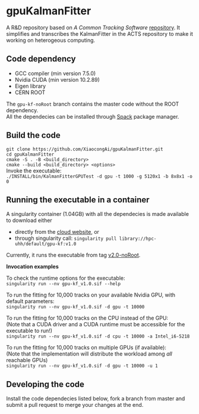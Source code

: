 # gpuKalmanFitter

A R&D repository based on *A Common Tracking Software* [repository](https://github.com/acts-project/acts). 
It simplifies and transcribes the KalmanFitter in the ACTS repository to make it working on heterogeous computing.

Code dependency
---------------
* GCC compiler (min version 7.5.0)
* Nvidia CUDA (min version 10.2.89)
* Eigen library 
* CERN ROOT

The `gpu-kf-noRoot` branch contains the master code without the ROOT dependency.  
All the dependecies can be installed through [Spack](https://spack.readthedocs.io/en/latest/) package manager.

Build the code
--------------
`git clone https://github.com/XiaocongAi/gpuKalmanFitter.git`  
`cd gpuKalmanFitter`   
`cmake -S . -B <build_directory>`  
`cmake --build <build_directory> <options>`  
Invoke the executable:  
`./INSTALL/bin/KalmanFitterGPUTest -d gpu -t 1000 -g 5120x1 -b 8x8x1 -o 0`  

Running the executable in a container
-------------------------------------
A singularity container (1.04GB) with all the dependecies is made available to download either
* directly from the [cloud website](https://cloud.sylabs.io/library/hpc-uhh/default/gpu-kf), or 
* through singularity call: `singularity pull library://hpc-uhh/default/gpu-kf:v1.0`  

Currently, it runs the executable from tag [v2.0-noRoot](https://github.com/XiaocongAi/gpuKalmanFitter/tags). 

**Invocation examples**

To check the runtime options for the executable:  
`singularity run --nv gpu-kf_v1.0.sif --help`

To run the fitting for 10,000 tracks on your available Nvidia GPU, with default parameters:  
`singularity run --nv gpu-kf_v1.0.sif -d gpu -t 10000`
    
To run the fitting for 10,000 tracks on the CPU instead of the GPU:  
(Note that a CUDA driver and a CUDA runtime must be accessible for the executable to run!)  
`singularity run --nv gpu-kf_v1.0.sif -d cpu -t 10000 -a Intel_i6-5218`
    
To run the fitting for 10,000 tracks on multiple GPUs (if available):  
(Note that the implementation will distribute the workload among *all* reachable GPUs)  
`singularity run --nv gpu-kf_v1.0.sif -d gpu -t 10000 -u 1`
    
    
Developing the code
-------------------
Install the code dependecies listed below, fork a branch from master and submit a pull request to merge your changes at the end.
